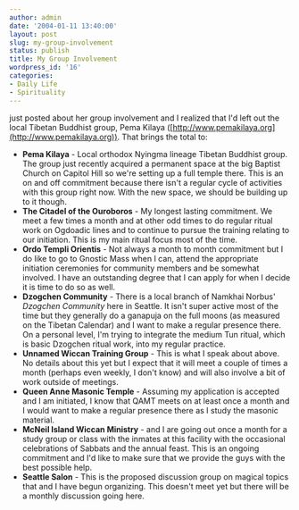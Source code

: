 ```yaml
---
author: admin
date: '2004-01-11 13:40:00'
layout: post
slug: my-group-involvement
status: publish
title: My Group Involvement
wordpress_id: '16'
categories:
- Daily Life
- Spirituality
---
```


just posted about her group involvement and I realized that I'd left out
the local Tibetan Buddhist group, Pema Kilaya
([http://www.pemakilaya.org](http://www.pemakilaya.org)). That brings
the total to:

-   **Pema Kilaya** - Local orthodox Nyingma lineage Tibetan Buddhist
    group. The group just recently acquired a permanent space at the big
    Baptist Church on Capitol Hill so we're setting up a full temple
    there. This is an on and off commitment because there isn't a
    regular cycle of activities with this group right now. With the new
    space, we should be building up to it though.
-   **The Citadel of the Ouroboros** - My longest lasting commitment. We
    meet a few times a month and at other odd times to do regular ritual
    work on Ogdoadic lines and to continue to pursue the training
    relating to our initiation. This is my main ritual focus most of the
    time.
-   **Ordo Templi Orientis** - Not always a month to month commitment
    but I do like to go to Gnostic Mass when I can, attend the
    appropriate initiation ceremonies for community members and be
    somewhat involved. I have an outstanding degree that I can apply for
    when I decide it is time to do so as well.
-   **Dzogchen Community** - There is a local branch of Namkhai Norbus'
    *Dzogchen Community* here in Seattle. It isn't super active most of
    the time but they generally do a ganapuja on the full moons (as
    measured on the Tibetan Calendar) and I want to make a regular
    presence there. On a personal level, I'm trying to integrate the
    medium Tun ritual, which is basic Dzogchen ritual work, into my
    regular practice.
-   **Unnamed Wiccan Training Group** - This is what I speak about
    above. No details about this yet but I expect that it will meet a
    couple of times a month (perhaps even weekly, I don't know) and will
    also involve a bit of work outside of meetings.
-   **Queen Anne Masonic Temple** - Assuming my application is accepted
    and I am initiated, I know that QAMT meets on at least once a month
    and I would want to make a regular presence there as I study the
    masonic material.
-   **McNeil Island Wiccan Ministry** - and I are going out once a month
    for a study group or class with the inmates at this facility with
    the occasional celebrations of Sabbats and the annual feast. This is
    an ongoing commitment and I'd like to make sure that we provide the
    guys with the best possible help.
-   **Seattle Salon** - This is the proposed discussion group on magical
    topics that and I have begun organizing. This doesn't meet yet but
    there will be a monthly discussion going here.

